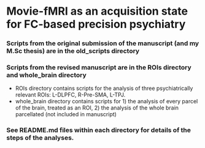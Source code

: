 # Movie-fMRI as an acquisition state for FC-based precision psychiatry

### Scripts from the original submission of the manuscript (and my M.Sc thesis) are in the old_scripts directory

### Scripts from the revised manuscript are in the ROIs directory and whole_brain directory
- ROIs directory contains scripts for the analysis of three psychiatrically relevant ROIs: L-DLPFC, R-Pre-SMA, L-TPJ.
- whole_brain directory contains scripts for 1) the analysis of every parcel of the brain, treated as an ROI, 2) the analysis of the whole brain parcellated (not included in manuscript)

### See README.md files within each directory for details of the steps of the analyses.

  

